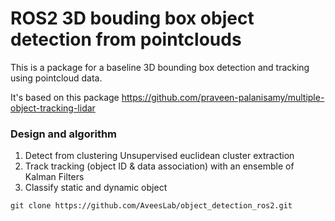 # ROS2 3D bouding box object detection from pointclouds
This is a package for a baseline 3D bounding box detection and tracking using pointcloud data. 

It's based on this package https://github.com/praveen-palanisamy/multiple-object-tracking-lidar

### Design and algorithm

1. Detect from clustering
    Unsupervised euclidean cluster extraction
2. Track
    tracking (object ID & data association) with an ensemble of Kalman Filters
3. Classify static and dynamic object



```
git clone https://github.com/AveesLab/object_detection_ros2.git
```
